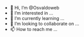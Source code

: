 - 👋 Hi, I’m @Osvaldoweb
- 👀 I’m interested in ...
- 🌱 I’m currently learning ...
- 💞️ I’m looking to collaborate on ...
- 📫 How to reach me ...

<!---
Osvaldoweb/Osvaldoweb is a ✨ special ✨ repository because its `README.md` (this file) appears on your GitHub profile.
You can click the Preview link to take a look at your changes.
--->
